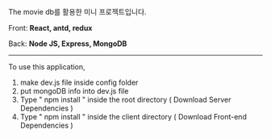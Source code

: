 The movie db를 활용한 미니 프로젝트입니다.

Front: **React, antd, redux** 

Back: **Node JS, Express, MongoDB**

----------------------------------------

To use this application, 

1. make dev.js file inside config folder 
2. put mongoDB info into dev.js file 
3. Type  " npm install " inside the root directory  ( Download Server Dependencies ) 
4. Type " npm install " inside the client directory ( Download Front-end Dependencies )
